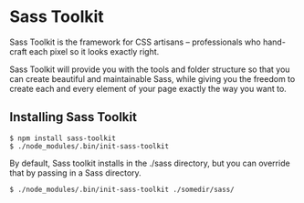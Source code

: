Sass Toolkit
============

Sass Toolkit is the framework for CSS artisans – professionals who hand-craft each pixel so it looks exactly right.

Sass Toolkit will provide you with the tools and folder structure so that you can create beautiful and maintainable Sass, while giving you the freedom to create each and every element of your page exactly the way you want to.

Installing Sass Toolkit
-----------------------
    
    $ npm install sass-toolkit
    $ ./node_modules/.bin/init-sass-toolkit

By default, Sass toolkit installs in the ./sass directory, but you can override that by passing in a Sass directory.

    $ ./node_modules/.bin/init-sass-toolkit ./somedir/sass/